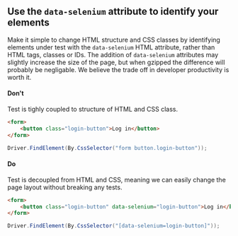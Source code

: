 ## Use the `data-selenium` attribute to identify your elements

Make it simple to change HTML structure and CSS classes by identifying elements under test with the `data-selenium` HTML attribute, rather than HTML tags, classes or IDs. The addition of `data-selenium` attributes may slightly increase the size of the page, but when gzipped the difference will probably be negligable. We believe the trade off in developer productivity is worth it.

#### Don't

Test is tighly coupled to structure of HTML and CSS class.

```html
<form>
    <button class="login-button">Log in</button>
</form>
``` 

```c#
Driver.FindElement(By.CssSelector("form button.login-button"));
```

#### Do

Test is decoupled from HTML and CSS, meaning we can easily change the page layout without breaking any tests.

```html
<form>
    <button class="login-button" data-selenium="login-button">Log in</button>
</form>
``` 

```c#
Driver.FindElement(By.CssSelector("[data-selenium=login-button]"));
```

